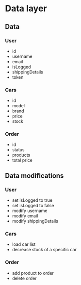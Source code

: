 # Data layer

## Data

### User

- id
- username
- email
- isLogged
- shippingDetails
- token

### Cars

- id
- model
- brand
- price
- stock

### Order

- id
- status
- products
- total price

## Data modifications

### User

- set isLogged to true
- set isLogged to false
- modify username
- modify email
- modify shippingDetails

### Cars

- load car list
- decrease stock of a specific car

### Order

- add product to order
- delete order
